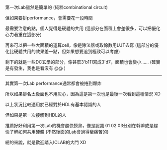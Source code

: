 第一次Lab雖然是簡單的 (純粹combinational circuit)

但如果要拚performance，會需要花一段時間

最需要注意的點，個人覺得是硬體的共用 (這部分在面積上會差很多，可以把優化心力著重在這部分)

再來可以把一些大面積的運算cell，像是除法器或取餘數用LUT去寫 (這部分的優化比硬體共用的效果差一點，但如果想要追到極致可以考慮)

剩下的就是一些DC玄學的部分，像甚麼3'b111寫成3'd7，面積也會變小...... (確實是有發生，我也是看沒有 @@ )

------------------------------------------------------------------------------------------------------------------------

其實第一次Lab performance通常都會被捲到爆炸

所以如果排名太後面也不用灰心，因為這是第一次也是最後一次看到這種情況 XD

以上狀況比較適用於已經對於HDL有基本認識的人 

但如果是第一次接觸到HDL的人

推薦好好利用第一次Lab的機會趕快摸熟，像是認識 01 02 03分別在幹嘛或是趕快了解如何共用硬體 (不然後面的Lab會過得蠻痛苦的)

總的來說，就是歡迎踏入ICLAB的大門 XD
